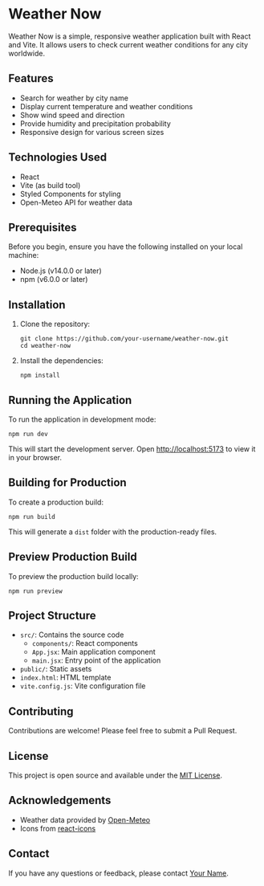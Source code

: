 # Weather Now

Weather Now is a simple, responsive weather application built with React and Vite. It allows users to check current weather conditions for any city worldwide.

## Features

- Search for weather by city name
- Display current temperature and weather conditions
- Show wind speed and direction
- Provide humidity and precipitation probability
- Responsive design for various screen sizes

## Technologies Used

- React
- Vite (as build tool)
- Styled Components for styling
- Open-Meteo API for weather data

## Prerequisites

Before you begin, ensure you have the following installed on your local machine:

- Node.js (v14.0.0 or later)
- npm (v6.0.0 or later)

## Installation

1. Clone the repository:

   ```
   git clone https://github.com/your-username/weather-now.git
   cd weather-now
   ```

2. Install the dependencies:
   ```
   npm install
   ```

## Running the Application

To run the application in development mode:

```
npm run dev
```

This will start the development server. Open [http://localhost:5173](http://localhost:5173) to view it in your browser.

## Building for Production

To create a production build:

```
npm run build
```

This will generate a `dist` folder with the production-ready files.

## Preview Production Build

To preview the production build locally:

```
npm run preview
```

## Project Structure

- `src/`: Contains the source code
  - `components/`: React components
  - `App.jsx`: Main application component
  - `main.jsx`: Entry point of the application
- `public/`: Static assets
- `index.html`: HTML template
- `vite.config.js`: Vite configuration file

## Contributing

Contributions are welcome! Please feel free to submit a Pull Request.

## License

This project is open source and available under the [MIT License](LICENSE).

## Acknowledgements

- Weather data provided by [Open-Meteo](https://open-meteo.com/)
- Icons from [react-icons](https://react-icons.github.io/react-icons/)

## Contact

If you have any questions or feedback, please contact [Your Name](mailto:your.email@example.com).
